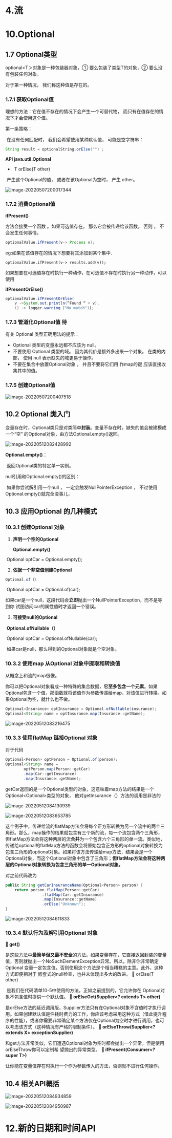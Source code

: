 # 4.流









# 10.Optional

## 1.7 Optional类型

optional<T＞对象是一种包装器对象，① 要么包装了类型T的对象，② 要么没有包装任何对象。

对于第一种情况， 我们称这种值是存在的。 

### 1.7.1 获取Optional值

理想的方法：它在值不存在的情况下会产生一个可替代物， 而只有在值存在的情况下才会使用这个值。

第一条策略：

​	在没有任何匹配时， 我们会希望使用某种默认值， 可能是空字符串：

```java
String result = optionalString.orElse("") ;
```

**API java.util.Optional**

- ​	T  orElse(T other)  	

​			产生这个Optional的值， 或者在该Optional为空时， 产生 other。

![image-20220507200017344](C:\Users\Lenovo\AppData\Roaming\Typora\typora-user-images\image-20220507200017344.png)

### 1.7.2 消费Optional值

**ifPresent()**

方法会接受一个函数 。如果可选值存在， 那么它会被传递给该函数。 否则 ， 不会发生任何事情。

```java
optionalValue.ifPresent(v-> Process v);
```

eg:如果在该值存在的情况下想要将其添加到某个集中．

```
optionalValue.ifPresent(v-> results.add(v));
```

如果想要在可选值存在时执行一种动作，在可选值不存在时执行另一种动作，可以使用

 **ifPresentOrElse()**

```java
optionalValue.ifPresentOrElse(
	v ->System.out.println(“Found “ + v),
	() -> logger.warning（"No match"));
```

### 1.7.3 管道化Optional值 待

有关 Optional 类型正确用法的提示：

- Optional 类型的变量永远都不应该为 null。
- 不要使用 Optional 类型的域。 因为其代价是额外多出来一个对象。 在类的内部， 使用 null 表示缺失的域更易于操作。
- 不要在集合中放置Optional对象 ， 并且不要将它们用 作map的键 应该直接收集其中的值。

### 1.7.5 创建Optional值

![image-20220507200407518](C:\Users\Lenovo\AppData\Roaming\Typora\typora-user-images\image-20220507200407518.png)





## 10.2 Optional 类入门

​		变量存在时，Optional类只是对类简单**封装**。变量不存在时，缺失的值会被建模成一个“空”
的Optional对象，由方法Optional.empty()返回。

![image-20220512082428992](C:\Users\Lenovo\AppData\Roaming\Typora\typora-user-images\image-20220512082428992.png)

**Optional.empty()**：

​	返回Optional类的特定单一实例。

null引用和Optional.empty()的区别：

​	如果你尝试解引用一个null ， 一定会触发NullPointerException ， 不过使用
Optional.empty()就完全没事儿，

## 10.3 应用Optional 的几种模式

### 10.3.1 创建Optional 对象

1. **声明一个空的Optional**   

   **Optional.empty()**

​	Optional<Car> optCar = Optional.empty();

2. **依据一个非空值创建Optional**

```java
Optional.of（）
```

​	Optional<Car> optCar = Optional.of(car);

​	如果car是一个null，这段代码会**立即**抛出一个NullPointerException，而不是等到你
试图访问car的属性值时才返回一个错误。

3. **可接受null的Optional**

​	**Optional.ofNullable（）**

​	Optional<Car> optCar = Optional.ofNullable(car);

​	如果car是null，那么得到的Optional对象就是个空对象。

### 10.3.2 使用map 从Optional 对象中提取和转换值

从概念上和流的map很像。

你可以把Optional对象看成一种特殊的集合数据，**它至多包含一个元素**。如果Optional包含一个值，那函数就将该值作为参数传递给map，对该值进行转换。如果Optional为空，就什么也不做。

```java
Optional<Insurance> optInsurance = Optional.ofNullable(insurance);
Optional<String> name = optInsurance.map(Insurance::getName);
```

![image-20220512083216475](C:\Users\Lenovo\AppData\Roaming\Typora\typora-user-images\image-20220512083216475.png)

### 10.3.3 使用flatMap 链接Optional 对象

对于代码

```java
Optional<Person> optPerson = Optional.of(person);
Optional<String> name =
        optPerson.map(Person::getCar)
        .map(Car::getInsurance)
        .map(Insurance::getName);
```

​	getCar返回的是一个Optional<Car>类型的对象，这意味着map方法的结果是一个Optional<Optional<Car>>类型的对象， 他对getInsurance（）方法的调用是非法的

![image-20220512084130939](C:\Users\Lenovo\AppData\Roaming\Typora\typora-user-images\image-20220512084130939.png)

![image-20220512083653785](C:\Users\Lenovo\AppData\Roaming\Typora\typora-user-images\image-20220512083653785.png)

​		这个例子中，传递给流的flatMap方法会将每个正方形转换为另一个流中的两个三角形。那么，map操作的结果就包含有三个新的流，每一个流包含两个三角形，但flatMap方法会将这种两层的流**合并**为一个包含六个三角形的单一流。类似地，传递给optional的flatMap方法的函数会将原始包含正方形的optional对象转换为包含三角形的optional对象。如果将该方法传递给map方法，结果会是一个Optional对象，而这个Optional对象中包含了三角形；**但flatMap方法会将这种两层的Optional对象转换为包含三角形的单一Optional对象。**	



对之前代码改为

```java
public String getCarInsuranceName(Optional<Person> person) {
    return person.flatMap(Person::getCar)
                .flatMap(Car::getInsurance)
                .map(Insurance::getName)
                .orElse("Unknown");
}
```

![image-20220512084611833](C:\Users\Lenovo\AppData\Roaming\Typora\typora-user-images\image-20220512084611833.png)

### 10.3.4 默认行为及解引用Optional 对象

** get()**

​	是这些方法中**最简单但又最不安全**的方法。如果变量存在，它直接返回封装的变量
值，否则就抛出一个NoSuchElementException异常。所以，除非你非常确定Optional
变量一定包含值，否则使用这个方法是个相当糟糕的主意。此外，这种方式即便相对于
嵌套式的null检查，也并未体现出多大的改进。
 orElse(T other)

​	是我们在代码清单10-5中使用的方法，正如之前提到的，它允许你在
Optional对象不包含值时提供一个默认值。
** orElseGet(Supplier<? extends T> other)**

​	是orElse方法的延迟调用版，Supplier方法只有在Optional对象不含值时才执行调用。如果创建默认值是件耗时费力的工作，你应该考虑采用这种方式（借此提升程序的性能），或者你需要非常确定某个方法仅在Optional为空时才进行调用，也可以考虑该方式（这种情况有严格的限制条件）。
** orElseThrow(Supplier<? extends X> exceptionSupplier)**

​	和get方法非常类似，它们遭遇Optional对象为空时都会抛出一个异常，但是使用orElseThrow你可以定制希
望抛出的异常类型。
** ifPresent(Consumer<? super T>)**

​	让你能在变量值存在时执行一个作为参数传入的方法，否则就不进行任何操作。



## 10.4 相关API概括

![image-20220512084934859](E:\Development\Typora\images\image-20220512084934859.png)

![image-20220512084950987](E:\Development\Typora\images\image-20220512084950987.png)









# 12.新的日期和时间API

